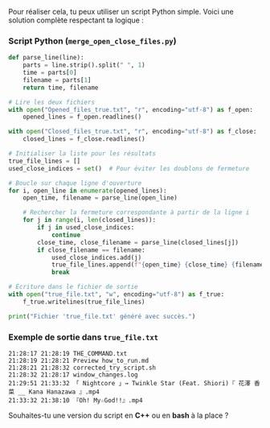 Pour réaliser cela, tu peux utiliser un script Python simple. Voici une solution complète respectant ta logique :

### Script Python (`merge_open_close_files.py`)
```python
def parse_line(line):
    parts = line.strip().split(" ", 1)
    time = parts[0]
    filename = parts[1]
    return time, filename

# Lire les deux fichiers
with open("Opened_files_true.txt", "r", encoding="utf-8") as f_open:
    opened_lines = f_open.readlines()

with open("Closed_files_true.txt", "r", encoding="utf-8") as f_close:
    closed_lines = f_close.readlines()

# Initialiser la liste pour les résultats
true_file_lines = []
used_close_indices = set()  # Pour éviter les doublons de fermeture

# Boucle sur chaque ligne d'ouverture
for i, open_line in enumerate(opened_lines):
    open_time, filename = parse_line(open_line)

    # Rechercher la fermeture correspondante à partir de la ligne i
    for j in range(i, len(closed_lines)):
        if j in used_close_indices:
            continue
        close_time, close_filename = parse_line(closed_lines[j])
        if close_filename == filename:
            used_close_indices.add(j)
            true_file_lines.append(f"{open_time} {close_time} {filename}\n")
            break

# Écriture dans le fichier de sortie
with open("true_file.txt", "w", encoding="utf-8") as f_true:
    f_true.writelines(true_file_lines)

print("Fichier 'true_file.txt' généré avec succès.")
```

### Exemple de sortie dans `true_file.txt`
```
21:28:17 21:28:19 THE_COMMAND.txt
21:28:19 21:28:21 Preview how_to_run.md
21:28:21 21:28:32 corrected_try_script.sh
21:28:32 21:28:17 window_changes.log
21:29:51 21:33:32 「 Nightcore 」→ Twinkle Star (Feat. Shiori)『 花澤 香菜 __ Kana Hanazawa 』.mp4
21:33:32 21:38:10 『Oh! My☆God!!』.mp4
```

Souhaites-tu une version du script en **C++** ou en **bash** à la place ?